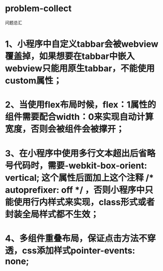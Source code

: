 # problem-collect
问题总汇

# 1、小程序中自定义tabbar会被webview覆盖掉，如果想要在tabbar中嵌入webview只能用原生tabbar，不能使用custom属性；
# 2、当使用flex布局时候，flex：1属性的组件需要配合width：0来实现自动计算宽度，否则会被组件会被撑开；
# 3、在小程序中使用多行文本超出后省略号代码时，需要-webkit-box-orient: vertical; 这个属性后面加上这个注释 /* autoprefixer: off */ ，否则小程序中只能使用行内样式来实现，class形式或者封装全局样式都不生效；
# 4、多组件重叠布局，保证点击方法不穿透，css添加样式pointer-events: none;
